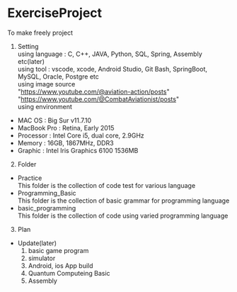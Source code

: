 # ExerciseProject
To make freely project

1. Setting   
using language : C, C++, JAVA, Python, SQL, Spring, Assembly etc(later)   
using tool : vscode, xcode, Android Studio, Git Bash, SpringBoot, MySQL, Oracle, Postgre etc   
using image source   
"https://www.youtube.com/@aviation-action/posts"   
"https://www.youtube.com/@CombatAviationist/posts"   
using environment   
- MAC OS : Big Sur v11.7.10
- MacBook Pro : Retina, Early 2015
- Processor : Intel Core i5, dual core, 2.9GHz
- Memory : 16GB, 1867MHz, DDR3
- Graphic : Intel Iris Graphics 6100 1536MB   

2. Folder   
- Practice   
  This folder is the collection of code test for various language
- Programming_Basic   
  This folder is the collection of basic grammar for programming language
- basic_programming   
  This folder is the collection of code using varied programming language   

3. Plan   
- Update(later)
  1. basic game program
  2. simulator
  3. Android, ios App build
  4. Quantum Computeing Basic
  5. Assembly





